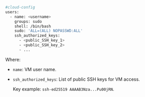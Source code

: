    ```bash
   #cloud-config
   users:
     - name: <username>
       groups: sudo
       shell: /bin/bash
       sudo: 'ALL=(ALL) NOPASSWD:ALL'
       ssh_authorized_keys:
         - <public_SSH_key_1>
         - <public_SSH_key_2>
         - ...
   ```

   Where:

   * `name`: VM user name.
   * `ssh_authorized_keys`: List of public SSH keys for VM access.
      
     Key example: `ssh-ed25519 AAAAB3Nza...Pu00jRN`.
